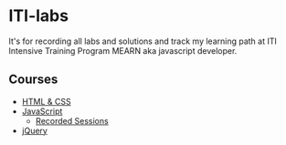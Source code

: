 # ITI-labs
 It's for recording all labs and solutions and track my learning path at ITI Intensive Training Program MEARN aka javascript developer.
## Courses
- [HTML & CSS][htm]
- [JavaScript][JS]
  - [Recorded Sessions][Rec]
- [jQuery][JQ]



















[htm]:https://maharatech.gov.eg/enrol/index.php?id=36
[Rec]:https://drive.google.com/drive/folders/1OmdSh68vUO8mfwN8g_XN-K52HVGUP1QW
[JS]:https://maharatech.gov.eg/enrol/index.php?id=741
[JQ]:https://drive.google.com/drive/folders/1at--WInJc5jj5XYoB3XNVUaYcAnTRoca
